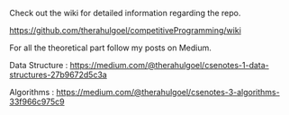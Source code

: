 Check out the wiki for detailed information regarding the repo.

https://github.com/therahulgoel/competitiveProgramming/wiki

For all the theoretical part follow my posts on Medium.

Data Structure : https://medium.com/@therahulgoel/csenotes-1-data-structures-27b9672d5c3a

Algorithms : https://medium.com/@therahulgoel/csenotes-3-algorithms-33f966c975c9

